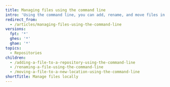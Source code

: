 ```yaml
---
title: Managing files using the command line
intro: 'Using the command line, you can add, rename, and move files in a repository.'
redirect_from:
  - /articles/managing-files-using-the-command-line
versions:
  fpt: '*'
  ghes: '*'
  ghae: '*'
topics:
  - Repositories
children:
  - /adding-a-file-to-a-repository-using-the-command-line
  - /renaming-a-file-using-the-command-line
  - /moving-a-file-to-a-new-location-using-the-command-line
shortTitle: Manage files locally
---
```


